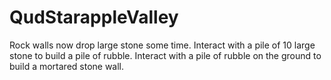 # QudStarappleValley
Rock walls now drop large stone some time.
Interact with a pile of 10 large stone to build a pile of rubble.
Interact with a pile of rubble on the ground to build a mortared stone wall.
